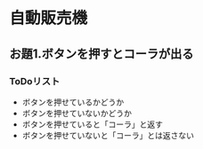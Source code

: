 # 自動販売機

## お題1.ボタンを押すとコーラが出る


### ToDoリスト
- ボタンを押せているかどうか
- ボタンを押せていないかどうか
- ボタンを押せていると「コーラ」と返す
- ボタンを押せていないと「コーラ」とは返さない